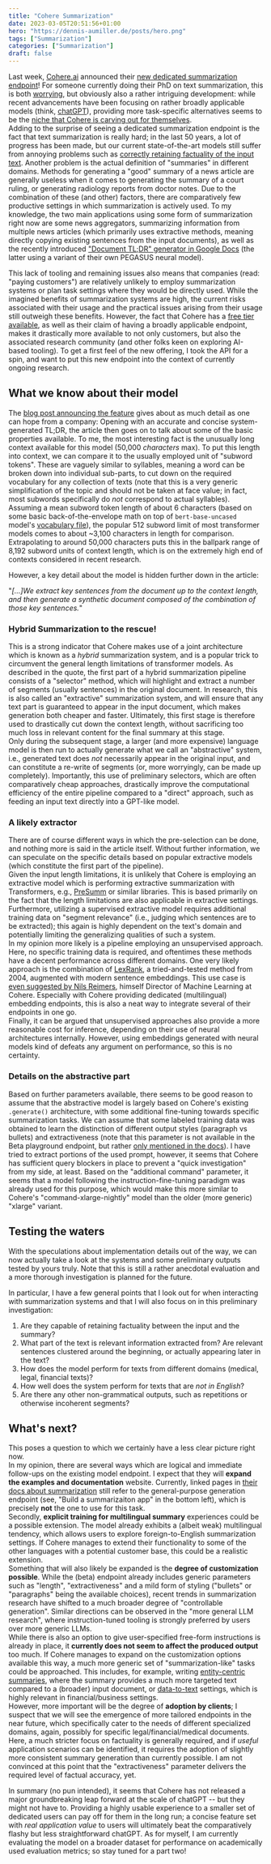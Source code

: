 ```yaml
---
title: "Cohere Summarization"
date: 2023-03-05T20:51:56+01:00
hero: "https://dennis-aumiller.de/posts/hero.png"
tags: ["Summarization"]
categories: ["Summarization"]
draft: false
---
```


Last week, [Cohere.ai](https://cohere.ai) announced their [new dedicated summarization endpoint](https://txt.cohere.ai/summarize-beta/)!
For someone currently doing their PhD on text summarization, this is both [worrying](https://i.kym-cdn.com/entries/icons/original/000/025/817/Screen_Shot_2018-03-30_at_11.34.27_AM.png), but obviously also a rather intriguing development: while recent advancements have been focusing on rather broadly applicable models (think, [chatGPT](https://openai.com/blog/chatgpt/)), providing more task-specific alternatives seems to be the [niche that Cohere is carving out for themselves](https://txt.cohere.ai/multilingual/).  
Adding to the surprise of seeing a dedicated summarization endpoint is the fact that text summarization is really hard; in the last 50 years, a lot of progress has been made, but our current state-of-the-art models still suffer from annoying problems such as [correctly retaining factuality of the input text](https://aclanthology.org/2020.emnlp-main.750/).
Another problem is the actual definition of "summaries" in different domains. Methods for generating a "good" summary of a news article are generally useless when it comes to generating the summary of a court ruling, or generating radiology reports from doctor notes.
Due to the combination of these (and other) factors, there are comparatively few productive settings in which summarization is actively used. To my knowledge, the two main applications using some form of summarization right now are some news aggregators, summarizing information from multiple news articles (which primarily uses extractive methods, meaning directly copying existing sentences from the input documents), as well as the recently introduced ["Document TL;DR" generator in Google Docs](https://ai.googleblog.com/2022/03/auto-generated-summaries-in-google-docs.html) (the latter using a variant of their own PEGASUS neural model). 

This lack of tooling and remaining issues also means that companies (read: "paying customers") are relatively unlikely to employ summarization systems or plan task settings where they would be directly used. While the imagined benefits of summarization systems are high, the current risks associated with their usage and the practical issues arising from their usage still outweigh these benefits.
However, the fact that Cohere has a [free tier available](https://txt.cohere.ai/free-developer-tier-announcement/), as well as their claim of having a broadly applicable endpoint, makes it drastically more available to not only customers, but also the associated research community (and other folks keen on exploring AI-based tooling).
To get a first feel of the new offering, I took the API for a spin, and want to put this new endpoint into the context of currently ongoing research.

## What we know about their model

The [blog post announcing the feature](https://txt.cohere.ai/summarize-beta/) gives about as much detail as one can hope from a company: Opening with an accurate and concise system-generated TL;DR, the article then goes on to talk about some of the basic properties available.
To me, the most interesting fact is the unusually long context available for this model (50,000 *characters* max).
To put this length into context, we can compare it to the usually employed unit of "subword tokens". These are vaguely similar to syllables, meaning a word can be broken down into individual sub-parts, to cut down on the required vocabulary for any collection of texts (note that this is a very generic simplification of the topic and should not be taken at face value; in fact, most subwords specifically do *not* correspond to actual syllables).
Assuming a mean subword token length of about 6 characters (based on some basic back-of-the-envelope math on top of `bert-base-uncased` model's [vocabulary file](https://huggingface.co/bert-base-uncased/blob/main/vocab.txt)), the popular 512 subword limit of most transformer models comes to about ~3,100 characters in length for comparison.
Extrapolating to around 50,000 characters puts this in the ballpark range of 8,192 subword units of context length, which is on the extremely high end of contexts considered in recent research.

However, a key detail about the model is hidden further down in the article:

"*[...]We extract key sentences from the document up to the context length, and then generate a synthetic document composed of the combination of those key sentences.*"

### Hybrid Summarization to the rescue!
This is a strong indicator that Cohere makes use of a joint architecture which is known as a *hybrid* summarization system, and is a popular trick to circumvent the general length limitations of transformer models. As described in the quote, the first part of a hybrid summarization pipeline consists of a "selector" method, which will highlight and extract a number of segments (usually sentences) in the original document. In research, this is also called an "extractive" summarization system, and will ensure that any text part is guaranteed to appear in the input document, which makes generation both cheaper and faster. Ultimately, this first stage is therefore used to drastically cut down the context length, without sacrificing too much loss in relevant content for the final summary at this stage.  
Only during the subsequent stage, a larger (and more expensive) language model is then run to actually generate what we call an "abstractive" system, i.e., generated text does *not* necessarily appear in the original input, and can constitute a re-write of segments (or, more worryingly, can be made up completely).
Importantly, this use of preliminary selectors, which are often comparatively cheap approaches, drastically improve the computational efficiency of the entire pipeline compared to a "direct" approach, such as feeding an input text directly into a GPT-like model. 


### A likely extractor
There are of course different ways in which the pre-selection can be done, and nothing more is said in the article itself. Without further information, we can speculate on the specific details based on popular extractive models (which constitute the first part of the pipeline).  
Given the input length limitations, it is unlikely that Cohere is employing an extractive model which is performing extractive summarization with Transformers, e.g., [PreSumm](https://github.com/nlpyang/PreSumm) or similar libraries. This is based primarily on the fact that the length limitations are also applicable in extractive settings. Furthermore, utilizing a supervised extractive model requires additional training data on "segment relevance" (i.e., judging which sentences are to be extracted); this again is highly dependent on the text's domain and potentially limiting the generalizing qualities of such a system.  
In my opinion more likely is a pipeline employing an unsupervised approach. Here, no specific training data is required, and oftentimes these methods have a decent performance across different domains.
One very likely approach is the combination of [LexRank](https://arxiv.org/abs/1109.2128), a tried-and-tested method from 2004, augmented with modern sentence embeddings. This use case is [even suggested by Nils Reimers](https://github.com/UKPLab/sentence-transformers/tree/master/examples/applications/text-summarization), himself Director of Machine Learning at Cohere.
Especially with Cohere providing dedicated (multilingual) embedding endpoints, this is also a neat way to integrate several of their endpoints in one go.  
Finally, it can be argued that unsupervised approaches also provide a more reasonable cost for inference, depending on their use of neural architectures internally. However, using embeddings generated with neural models kind of defeats any argument on performance, so this is no certainty.

### Details on the abstractive part
Based on further parameters available, there seems to be good reason to assume that the abstractive model is largely based on Cohere's existing `.generate()` architecture, with some additional fine-tuning towards specific summarization tasks.
We can assume that some labeled training data was obtained to learn the distinction of different output styles (paragraph vs bullets) and extractiveness (note that this parameter is not available in the Beta playground endpoint, but rather [only mentioned in the docs](https://docs.cohere.ai/reference/summarize-2#3-define-model-settings)).
I have tried to extract portions of the used prompt, however, it seems that Cohere has sufficient query blockers in place to prevent a "quick investigation" from my side, at least.
Based on the "additional command" parameter, it seems that a model following the instruction-fine-tuning paradigm was already used for this purpose, which would make this more similar to Cohere's "command-xlarge-nightly" model than the older (more generic) "xlarge" variant.


## Testing the waters

With the speculations about implementation details out of the way, we can now actually take a look at the systems and some preliminary outputs tested by yours truly.
Note that this is still a rather anecdotal evaluation and a more thorough investigation is planned for the future.

In particular, I have a few general points that I look out for when interacting with summarization systems and that I will also focus on in this preliminary investigation:

1. Are they capable of retaining factuality between the input and the summary?
2. What part of the text is relevant information extracted from? Are relevant sentences clustered around the beginning, or actually appearing later in the text?
3. How does the model perform for texts from different domains (medical, legal, financial texts)?
4. How well does the system perform for texts that are *not in English*?
5. Are there any other non-grammatical outputs, such as repetitions or otherwise incoherent segments?




## What's next?

This poses a question to which we certainly have a less clear picture right now.  
In my opinion, there are several ways which are logical and immediate follow-ups on the existing model endpoint.
I expect that they will **expand the examples and documentation** website. Currently, linked pages  in [their docs about summarization](https://cohere.ai/use-case-summarization) still refer to the general-purpose generation endpoint (see, "Build a summarizaiton app" in the bottom left), which is precisely **not** the one to use for this task.  
Secondly, **explicit training for multilingual summary** experiences could be a possible extension. The model already exhibits a (albeit weak) multilingual tendency, which allows users to explore foreign-to-English summarization settings. If Cohere manages to extend their functionality to some of the other languages with a potential customer base, this could be a realistic extension.  
Something that will also likely be expanded is the **degree of customization possible**. While the (beta) endpoint already includes generic parameters such as "length", "extractiveness" and a mild form of styling ("bullets" or "paragraphs" being the available choices), recent trends in summarization research have shifted to a much broader degree of "controllable generation". Similar directions can be observed in the "more general LLM research", where instruction-tuned tooling is strongly preferred by users over more generic LLMs.  
While there is also an option to give user-specified free-form instructions is already in place, it **currently does not seem to affect the produced output** too much. If Cohere manages to expand on the customization options available this way, a much more generic set of "summarization-like" tasks could be approached. This includes, for example, writing [entity-centric summaries](https://aclanthology.org/2022.acl-long.237.pdf), where the summary provides a much more targeted text compared to a (broader) input document, or [data-to-text](https://ai.googleblog.com/2021/01/totto-controlled-table-to-text.html) settings, which is highly relevant in financial/business settings.  
However, more important will be the degree of **adoption by clients**; I suspect that we will see the emergence of more tailored endpoints in the near future, which specifically cater to the needs of different specialized domains, again, possibly for specific legal/financial/medical documents. Here, a much stricter focus on factuality is generally required, and if *useful* application scenarios can be identified, it requires the adoption of slightly more consistent summary generation than currently possible. I am not convinced at this point that the "extractiveness" parameter delivers the required level of factual accuracy, yet.

In summary (no pun intended), it seems that Cohere has not released a major groundbreaking leap forward at the scale of chatGPT -- but they might not have to. Providing a highly usable experience to a smaller set of dedicated users can pay off for them in the long run; a concise feature set with *real application value* to users will ultimately beat the comparatively flashy but less straightforward chatGPT.
As for myself, I am currently evaluating the model on a broader dataset for performance on academically used evaluation metrics; so stay tuned for a part two!

